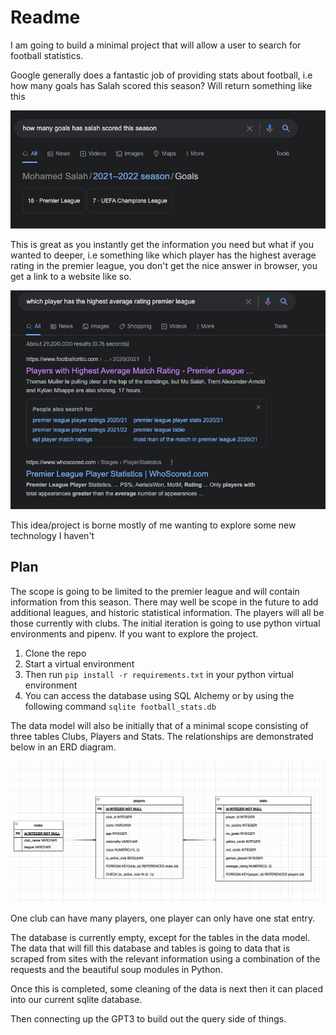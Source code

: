 # Readme

I am going to build a minimal project that will allow a user to search for football statistics.

Google generally does a fantastic job of providing stats about football, i.e  how many goals has Salah scored this season? Will return something like this

![Salah goals scored search results](mo_salah_search.png)

This is great as you instantly get the information you need but what if you wanted to deeper, i.e something like which player has the highest average rating in the premier league, you don't get the nice answer in browser, you get a link to a website like so.

![Highest xg query](highest_average_rating.png)

This idea/project is borne mostly of me wanting to explore some new technology I haven't

## Plan

The scope is going to be limited to the premier league and will contain information from this season. There may well be scope in the future to add additional leagues, and historic statistical information. The players will all be those currently with clubs. The initial iteration is going to use python virtual environments and pipenv. If you want to explore the project.

1. Clone the repo
2. Start a virtual environment
3. Then run ```pip install -r requirements.txt``` in your python virtual environment
4. You can access the database using SQL Alchemy or by using the following command ```sqlite football_stats.db```

The data model will also be initially that of a minimal scope consisting of three tables Clubs, Players and Stats. The relationships are demonstrated below in an ERD diagram.

![Football Stats ERD](football_stats_erd.png)

One club can have many players, one player can only have one stat entry.

The database is currently empty, except for the tables in the data model. The data that will fill this database and tables is going to data that is scraped from sites with the relevant information using a combination of the requests and the beautiful soup modules in Python.

Once this is completed, some cleaning of the data is next then it can placed into our current sqlite database.

Then connecting up the GPT3 to build out the query side of things.
